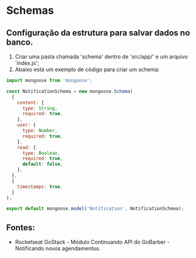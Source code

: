 # Schemas
## Configuração da estrutura para salvar dados no banco. 

1. Criar uma pasta chamada 'schema' dentro de 'src/app/' e um arquivo 'index.js';
2. Abaixo está um exemplo de código para criar um schema:
```javascript
import mongoose from 'mongoose';

const NotificationSchema = new mongoose.Schema(
  {
    content: {
      type: String,
      required: true,
    },
    user: {
      type: Number,
      required: true,
    },
    read: {
      type: Boolean,
      required: true,
      default: false,
    },
  },
  {
    timestamps: true,
  }
);

export default mongoose.model('Notification', NotificationSchmea);
```

## Fontes: 
- Rocketseat GoStack - Módulo Continuando API do GoBarber - Notificando novos agendamentos. 